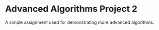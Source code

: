 # Advanced Algorithms Project 2

A simple assignment used for demonstrating more advanced algorithms.